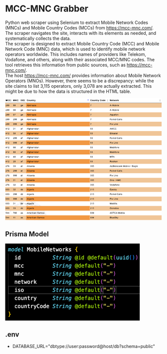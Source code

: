 # MCC-MNC Grabber
Python web scraper using Selenium to extract Mobile Network Codes (MNCs) and Mobile Country Codes (MCCs) from https://mcc-mnc.com/. The scraper navigates the site, interacts with its elements as needed, and systematically collects the data. 
<br/>
The scraper is designed to extract Mobile Country Code (MCC) and Mobile Network Code (MNC) data, which is used to identify mobile network operators worldwide. This includes names of providers like Telekom, Vodafone, and others, along with their associated MCC/MNC codes. The tool retrieves this information from public sources, such as https://mcc-mnc.com/.
<br/>
The host https://mcc-mnc.com/ provides information about Mobile Network Operators (MNOs). However, there seems to be a discrepancy: while the site claims to list 3,115 operators, only 3,078 are actually extracted. This might be due to how the data is structured in the HTML table.

![Alt text](images/table.png)

## Prisma Model
![Alt text](images/prismaModel.png)

## .env
- DATABASE_URL="dbtype://user:password@host/db?schema=public"
